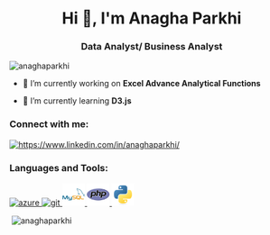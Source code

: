 <h1 align="center">Hi 👋, I'm Anagha Parkhi</h1>
<h3 align="center">Data Analyst/ Business Analyst</h3>

<p align="left"> <img src="https://komarev.com/ghpvc/?username=anaghaparkhi&label=Profile%20views&color=0e75b6&style=flat" alt="anaghaparkhi" /> </p>

- 🔭 I’m currently working on **Excel Advance Analytical Functions**

- 🌱 I’m currently learning **D3.js**

<h3 align="left">Connect with me:</h3>
<p align="left">
<a href="https://linkedin.com/in/https://www.linkedin.com/in/anaghaparkhi/" target="blank"><img align="center" src="https://cdn.jsdelivr.net/npm/simple-icons@3.0.1/icons/linkedin.svg" alt="https://www.linkedin.com/in/anaghaparkhi/" height="30" width="40" /></a>
</p>

<h3 align="left">Languages and Tools:</h3>
<p align="left"> <a href="https://azure.microsoft.com/en-in/" target="_blank"> <img src="https://www.vectorlogo.zone/logos/microsoft_azure/microsoft_azure-icon.svg" alt="azure" width="40" height="40"/> </a>  <a href="https://git-scm.com/" target="_blank"> <img src="https://www.vectorlogo.zone/logos/git-scm/git-scm-icon.svg" alt="git" width="40" height="40"/> </a> 
</a> <a href="https://www.mysql.com/" target="_blank"> <img src="https://raw.githubusercontent.com/devicons/devicon/master/icons/mysql/mysql-original-wordmark.svg" alt="mysql" width="40" height="40"/> </a> <a href="https://www.php.net" target="_blank"> <img src="https://raw.githubusercontent.com/devicons/devicon/master/icons/php/php-original.svg" alt="php" width="40" height="40"/> </a> <a href="https://www.python.org" target="_blank"> <img src="https://raw.githubusercontent.com/devicons/devicon/master/icons/python/python-original.svg" alt="python" width="40" height="40"/> </a> </p>

<p>&nbsp;<img align="center" src="https://github-readme-stats.vercel.app/api?username=anaghaparkhi&show_icons=true&locale=en" alt="anaghaparkhi" /></p>

